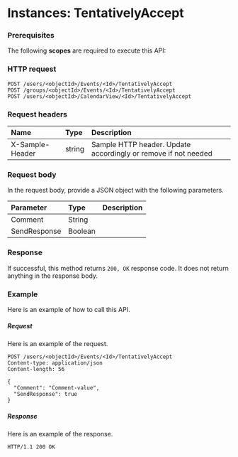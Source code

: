 # Instances: TentativelyAccept


### Prerequisites
The following **scopes** are required to execute this API: 
### HTTP request
<!-- { "blockType": "ignored" } -->
```http
POST /users/<objectId>/Events/<Id>/TentativelyAccept
POST /groups/<objectId>/Events/<Id>/TentativelyAccept
POST /users/<objectId>/CalendarView/<Id>/TentativelyAccept

```
### Request headers
| Name       | Type | Description|
|:---------------|:--------|:----------|
| X-Sample-Header  | string  | Sample HTTP header. Update accordingly or remove if not needed|

### Request body
In the request body, provide a JSON object with the following parameters.

| Parameter	   | Type	|Description|
|:---------------|:--------|:----------|
|Comment|String||
|SendResponse|Boolean||

### Response
If successful, this method returns `200, OK` response code. It does not return anything in the response body.

### Example
Here is an example of how to call this API.
##### Request
Here is an example of the request.
<!-- {
  "blockType": "request",
  "name": "instances_tentativelyaccept"
}-->
```http
POST /users/<objectId>/Events/<Id>/TentativelyAccept
Content-type: application/json
Content-length: 56

{
  "Comment": "Comment-value",
  "SendResponse": true
}
```

##### Response
Here is an example of the response.
<!-- {
  "blockType": "response",
  "truncated": false,
  "@odata.type": "microsoft.graph.none"
} -->
```http
HTTP/1.1 200 OK
```

<!-- uuid: a45eaed3-2ab6-479e-b4cc-a0e56c081e2f
2015-10-25 12:52:19 UTC -->
<!-- {
  "type": "#page.annotation",
  "description": "Instances: TentativelyAccept",
  "keywords": "",
  "section": "documentation",
  "tocPath": ""
}-->